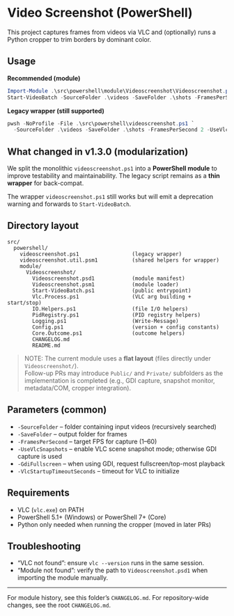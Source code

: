 # Video Screenshot (PowerShell)
 
This project captures frames from videos via VLC and (optionally) runs a Python cropper to trim borders by dominant color.
 
## Usage

**Recommended (module)**
```powershell
Import-Module .\src\powershell\module\Videoscreenshot\Videoscreenshot.psd1
Start-VideoBatch -SourceFolder .\videos -SaveFolder .\shots -FramesPerSecond 2 -UseVlcSnapshots
```

**Legacy wrapper (still supported)**
```powershell
pwsh -NoProfile -File .\src\powershell\videoscreenshot.ps1 `
  -SourceFolder .\videos -SaveFolder .\shots -FramesPerSecond 2 -UseVlcSnapshots
```

## What changed in v1.3.0 (modularization)
We split the monolithic `videoscreenshot.ps1` into a **PowerShell module** to improve testability and maintainability. The legacy script remains as a **thin wrapper** for back-compat.

The wrapper `videoscreenshot.ps1` still works but will emit a deprecation warning and forwards to `Start-VideoBatch`.

## Directory layout

```
src/
  powershell/
    videoscreenshot.ps1                 (legacy wrapper)
    videoscreenshot.util.psm1           (shared helpers for wrapper)
    module/
      Videoscreenshot/
        Videoscreenshot.psd1            (module manifest)
        Videoscreenshot.psm1            (module loader)
        Start-VideoBatch.ps1            (public entrypoint)
        Vlc.Process.ps1                 (VLC arg building + start/stop)
        IO.Helpers.ps1                  (file I/O helpers)
        PidRegistry.ps1                 (PID registry helpers)
        Logging.ps1                     (Write-Message)
        Config.ps1                      (version + config constants)
        Core.Outcome.ps1                (outcome helpers)
        CHANGELOG.md
        README.md
```

> NOTE: The current module uses a **flat layout** (files directly under `Videoscreenshot/`).  
> Follow-up PRs may introduce `Public/` and `Private/` subfolders as the implementation is completed
> (e.g., GDI capture, snapshot monitor, metadata/COM, cropper integration).

## Parameters (common)

- `-SourceFolder` – folder containing input videos (recursively searched)
- `-SaveFolder` – output folder for frames
- `-FramesPerSecond` – target FPS for capture (1–60)
- `-UseVlcSnapshots` – enable VLC scene snapshot mode; otherwise GDI capture is used
- `-GdiFullscreen` – when using GDI, request fullscreen/top-most playback
- `-VlcStartupTimeoutSeconds` – timeout for VLC to initialize

## Requirements
- VLC (`vlc.exe`) on PATH
- PowerShell 5.1+ (Windows) or PowerShell 7+ (Core)
- Python only needed when running the cropper (moved in later PRs)

## Troubleshooting
- “VLC not found”: ensure `vlc --version` runs in the same session.
- “Module not found”: verify the path to `Videoscreenshot.psd1` when importing the module manually.

---

For module history, see this folder’s `CHANGELOG.md`. For repository-wide changes, see the root `CHANGELOG.md`.
